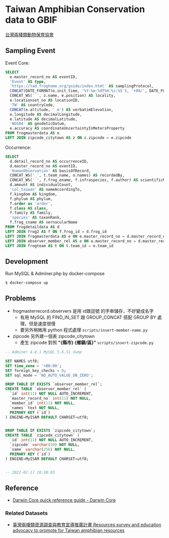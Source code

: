 # Taiwan Amphibian Conservation data to GBIF

[台灣兩棲類動物保育協會](https://www.froghome.org/)

## Sampling Event

Event Core:

```sql
SELECT
  e.master_record_no AS eventID,
  'Event' AS type,
  'https://tad.froghome.org/guide/index.html' AS samplingProtocol,
  CONCAT(DATE_FORMAT(e.init_time, '%Y-%m-%dT%H:%i:%S'), '+08/', DATE_FORMAT(e.stop_time, '%Y-%m-%dT%H:%i:%S'), '+08') AS eventDate,
  CONCAT_WS(' ', z.name, e.position) AS locality,
  e.locationset_no AS locationID,
  'TW' AS countryCode,
  CONCAT(e.altitude, ' m') AS verbatimElevation,
  e.longitude AS decimalLongitude,
  e.latitude AS decimalLatitude,
  'WGS84' AS geodeticDatum,
  e.accuracy AS coordinateUncertaintyInMetersProperty
FROM frogmasterdata AS e
LEFT JOIN zipcode_citytown AS z ON z.zipcode = e.zipcode
```

Occurrence:

```sql
SELECT
  d.detail_record_no AS occurrenceID,
  d.master_record_no AS eventID,
  'HumanObservation' AS basisOfRecord,
  CONCAT_WS('_', t.team_name, o.names) AS recordedBy,
  CONCAT_WS(' ', f.frog_ename, f.infraspecies, f.author) AS scientificName,
  d.amount AS individualCount,
  'col_taiwan' AS nameAccordingTo,
  f.kingdom AS kingdom,
  f.phylum AS phylum,
  f.order as 'order',
  f.class AS class,
  f.family AS family,
  'species' AS taxonRank,
  f.frog_cname AS vernacularName
FROM frogdetaildata AS d
LEFT JOIN frog2 AS f ON f.frog_id = d.frog_id
LEFT JOIN frogmasterdata AS e ON e.master_record_no = d.master_record_no
LEFT JOIN observer_member_rel AS o ON o.master_record_no = d.master_record_no
LEFT JOIN frogteam AS t ON t.team_id = e.team_id
```

## Development

Run MySQL & Adminer.php by docker-compose

```
$ docker-compose up
```

## Problems

- frogmasterrecord.observers 是用 id跟逗號 的字串儲存，不好變成名字
  - 有用 MySQL 的 FIND_IN_SET 跟 GROUP_CONCAT 搭配 GROUP BY 處理，但是速度很慢
  - 要另外稍微用 python 程式處理 `scripts/insert-member-name.py`
- zipcode 另外建一個表 zipcode_citytown
  - 產生 zipcode 對照 **"{縣市} {鄉鎮/區}"** `scripts/insert-zipcode.py`

```sql
-- Adminer 4.8.1 MySQL 5.6.51 dump

SET NAMES utf8;
SET time_zone = '+00:00';
SET foreign_key_checks = 0;
SET sql_mode = 'NO_AUTO_VALUE_ON_ZERO';

DROP TABLE IF EXISTS `observer_member_rel`;
CREATE TABLE `observer_member_rel` (
  `id` int(11) NOT NULL AUTO_INCREMENT,
  `master_record_no` int(11) NOT NULL,
  `member_id` int(11) NOT NULL,
  `names` text NOT NULL,
  PRIMARY KEY (`id`)
) ENGINE=MyISAM DEFAULT CHARSET=utf8;


DROP TABLE IF EXISTS `zipcode_citytown`;
CREATE TABLE `zipcode_citytown` (
  `id` int(11) NOT NULL AUTO_INCREMENT,
  `zipcode` varchar(50) NOT NULL,
  `name` varchar(256) NOT NULL,
  PRIMARY KEY (`id`)
) ENGINE=MyISAM DEFAULT CHARSET=utf8;


-- 2022-02-17 18:38:03
```

## Reference
- [Darwin Core quick reference guide - Darwin Core](https://dwc.tdwg.org/terms/)

### Related Datasets

- [臺灣兩棲類資源調查與教育宣導推廣計畫 Resources survey and education advocacy to promote for Taiwan amphibian resources](https://ipt.taibif.tw/resource?r=a10200602)
